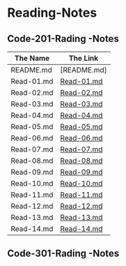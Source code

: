 # Reading-Notes

## Code-201-Rading -Notes

The Name | The Link
------------ | -------------
README.md | [README.md]
Read-01.md |[Read-01.md](https://mahmoud-m-hamdan.github.io/Code-201-Reading-Notes/Read-01)
Read-02.md |[Read-02.md](https://mahmoud-m-hamdan.github.io/Code-201-Reading-Notes/Read-02)
Read-03.md |[Read-03.md](https://mahmoud-m-hamdan.github.io/Code-201-Reading-Notes/Read-03)
Read-04.md |[Read-04.md](https://mahmoud-m-hamdan.github.io/Code-201-Reading-Notes/Read-04)
Read-05.md |[Read-05.md](https://mahmoud-m-hamdan.github.io/Code-201-Reading-Notes/Read-05)
Read-06.md |[Read-06.md](https://mahmoud-m-hamdan.github.io/Code-201-Reading-Notes/Read-06)
Read-07.md |[Read-07.md](https://mahmoud-m-hamdan.github.io/Code-201-Reading-Notes/Read-07)
Read-08.md |[Read-08.md](https://mahmoud-m-hamdan.github.io/Code-201-Reading-Notes/Read-08)
Read-09.md |[Read-09.md](https://mahmoud-m-hamdan.github.io/Code-201-Reading-Notes/Read-09)
Read-10.md |[Read-10.md](https://mahmoud-m-hamdan.github.io/Code-201-Reading-Notes/Read-10)
Read-11.md |[Read-11.md](https://mahmoud-m-hamdan.github.io/Code-201-Reading-Notes/Read-11)
Read-12.md |[Read-12.md](https://mahmoud-m-hamdan.github.io/Code-201-Reading-Notes/Read-12)
Read-13.md |[Read-13.md](https://mahmoud-m-hamdan.github.io/Code-201-Reading-Notes/Read-13)
Read-14.md |[Read-14.md](https://mahmoud-m-hamdan.github.io/Code-201-Reading-Notes/Read-14)


## Code-301-Rading -Notes






